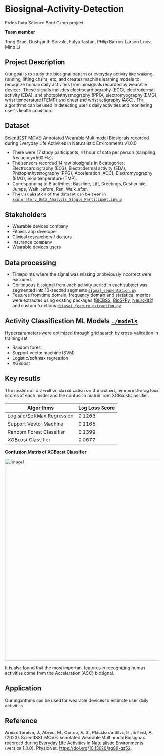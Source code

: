 # Biosignal-Activity-Detection
Erdos Data Science Boot Camp project

**Team member**

Tong Shan, Dushyanth Sirivolu, Fulya Tastan, Philip Barron, Larsen Linov, Ming Li
## Project Description
Our goal is to study the biosignal pattern of everyday activity like walking, running, lifting chairs, etc, and creates machine learning models to recognize human daily activities from biosignals recorded by wearable devices. These signals includes electrocardiography (ECG), electrodermal activity (EDA), and photoplethysmography (PPG), electromyography (EMG), wrist temperature (TEMP) and chest and wrist actigraphy (ACC). The algorithms can be used in detecting user's daily activities and monitoring user's health condition.
## Dataset
[ScientISST MOVE](https://doi.org/10.13026/sg89-qq52): Annotated Wearable Multimodal Biosignals recorded during Everyday Life Activities in Naturalistic Environments v1.0.0
- There were 17 study participants, ≈1 hour of data per person (sampling frequency=500 Hz).
- The sensors recorded 14 raw biosignals in 6 categories: Electrocardiography (ECG), Electrodermal activity (EDA), Photoplethysmography (PPG), Acceleration (ACC), Electromyography (EMG), Skin temperature (TMP).
- Corresponding to 8 activities: Baseline, Lift, Greetings, Gesticulate, Jumps, Walk_before, Run, Walk_after.
- The visualization of the dataset can be seen in [`Exploratory_Data_Analysis_Single_Participant.ipynb`](https://github.com/TongShan4869/Biosignal-Activity-Detection/blob/main/Exploratory_Data_Analysis_Single_Participant.ipynb)
## Stakeholders
- Wearable devices company
- Fitness app developer
- Clinical researchers / doctors
- Insurance company
- Wearable devices users
## Data processing
- Timepoints where the signal was missing or obviously incorrect were excluded.
- Continuous biosignal from each activity period in each subject was segmented into 10-second segments [`signal_segmentation.py`](https://github.com/TongShan4869/Biosignal-Activity-Detection/blob/main/signal_segmentation.py)
- Features from time domain, frequency domain and statistical metrics were extracted using existing packages ([BIOBSS](https://github.com/obss/BIOBSS), [BioSPPy](https://biosppy.readthedocs.io/en/stable/), [Neurokit2](https://github.com/neuropsychology/NeuroKit)) and custom functions.[`dataset_feature_extraction.py`](https://github.com/TongShan4869/Biosignal-Activity-Detection/blob/main/dataset_feature_extraction.py)
## Activity Classification ML Models [`./models`](https://github.com/TongShan4869/Biosignal-Activity-Detection/tree/main/models)
Hyperparameters were optimized through grid search by cross-validation in training set
- Random forest 
- Support vector machine (SVM)
- Logistic/softmax regression
- XGBoost
## Key resutls
The models all did well on classification on the test set, here are the log loss scores of each model and the confusion matrix from XGBoostClassifier. 

| Algorithms      | Log Loss Score |
| ----------- | ----------- |
| Logistic/SoftMax Regression      | 0.1263       |
| Support Vevtor Machine   | 0.1165        |
| Random Forest Classifier   | 0.1399        |
| XGBoost Classifier   | 0.0677       |

**Confusion Matrix of XGBoost Classifier**

<img width="660" alt="image1" src="https://github.com/TongShan4869/Biosignal-Activity-Detection/assets/51421789/38c60258-61a6-4ded-a877-48512714c861">


It is also found that the most important features in recognizing human activities come from the Acceleration (ACC) biosignal.

## Application
Our algorithms can be used for wearable devices to estimate user daily activities

## Reference
Areias Saraiva, J., Abreu, M., Carmo, A. S., Plácido da Silva, H., & Fred, A. (2023). ScientISST MOVE: Annotated Wearable Multimodal Biosignals recorded during Everyday Life Activities in Naturalistic Environments (version 1.0.0). PhysioNet. https://doi.org/10.13026/sg89-qq52.
